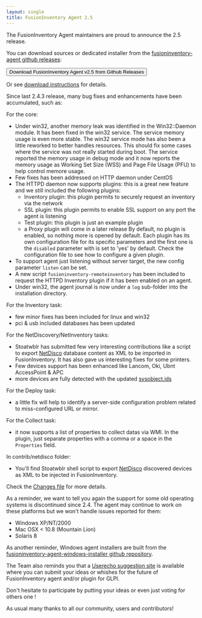 ```yaml
---
layout: single
title: FusionInventory Agent 2.5
---
```


The FusionInventory Agent maintainers are proud to announce the 2.5 release.

You can download sources or dedicated installer from the [fusioninventory-agent github releases](https://github.com/fusioninventory/fusioninventory-agent/releases/tag/2.5):

<button class="button-save large" onclick="window.location.href='https://github.com/fusioninventory/fusioninventory-agent/releases/tag/2.5'">Download FusionInventory Agent v2.5 from Github Releases</button>

Or see [download instructions](https://forge.fusioninventory.org/documentation/%20FusionInventory_agent/%20%20%20Installation/windows/) for details.

Since last 2.4.3 release, many bug fixes and enhancements have been accumulated, such as:

For the core:
- Under win32, another memory leak was identified in the Win32::Daemon module. It has
  been fixed in the win32 service. The service memory usage is even more stable.
  The win32 service mode has also been a little reworked to better handles resources.
  This should fix some cases where the service was not really started during boot.
  The service reported the memory usage in debug mode and it now reports the memory
  usage as Working Set Size (WSS) and Page File Usage (PFU) to help control memore usage.
- Few fixes has been addressed on HTTP daemon under CentOS
- The HTTPD daemon now supports plugins: this is a great new feature and we still
  included the following plugins:
  - Inventory plugin: this plugin permits to securely request an inventory via the network
  - SSL plugin: this plugin permits to enable SSL support on any port the agent is listening
  - Test plugin: this plugin is just an example plugin
  - a Proxy plugin will come in a later release
  By default, no plugin is enabled, so nothing more is opened by default.
  Each plugin has its own configuration file for its specific parameters and the first
  one is the `disabled` parameter with is set to 'yes' by default.
  Check the configuration file to see how to configure a given plugin.
- To support agent just listening without server target, the new config parameter `listen`
  can be set.
- A new script `fusioninventory-remoteinventory` has been included to request the HTTPD
  Inventory plugin if it has been enabled on an agent.
- Under win32, the agent journal is now under a `log` sub-folder into the installation
  directory.

For the Inventory task:
- few minor fixes has been included for linux and win32
- pci & usb included databases has been updated

For the NetDiscovery/NetInventory tasks:
- Stoatwblr has submitted few very interesting contributions like a script to export
  [NetDisco](http://netdisco.org/) database content as XML to be imported in FusionInventory.
  It has also gave us interesting fixes for some printers.
- Few devices support has been enhanced like Lancom, Oki, Ubnt AccessPoint & APC
- more devices are fully detected with the updated [sysobject.ids](https://github.com/fusioninventory/sysobject.ids/tree/fia-2.5)

For the Deploy task:
- a little fix will help to identify a server-side configuration problem related to
  miss-configured URL or mirror.

For the Collect task:
- it now supports a list of properties to collect datas via WMI. In the plugin, just
  separate properties with a comma or a space in the `Properties` field.

In contrib/netdisco folder:
- You'll find Stoatwblr shell script to export [NetDisco](http://netdisco.org/) discovered
  devices as XML to be injected in FusionInventory.

Check the [Changes file](https://github.com/fusioninventory/fusioninventory-agent/blob/2.5/Changes) for more details.

As a reminder, we want to tell you again the support for some old operating systems is discontinued since 2.4. The agent may continue to work on these platforms but we won't handle issues reported for them:
- Windows XP/NT/2000
- Mac OSX < 10.8 (Mountain Lion)
- Solaris 8

As another reminder, Windows agent installers are built from the [fusioninventory-agent-windows-installer github repository](https://github.com/fusioninventory/fusioninventory-agent-windows-installer).

The Team also reminds you that a [Userecho suggestion site](http://fusioninventory.userecho.com/) is available where you can submit your ideas or whishes for the future of FusionInventory agent and/or plugin for GLPI.

Don't hesitate to participate by putting your ideas or even just voting for others one !

As usual many thanks to all our community, users and contributors!
